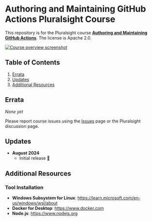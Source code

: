 # Authoring and Maintaining GitHub Actions Pluralsight Course

This repository is for the Pluralsight course **[Authoring and Maintaining GitHub Actions]($COURSE_LINK$)**. The license is Apache 2.0.

[![Course overview screenshot]($COURSE_HERO_IMAGE$)]($COURSE_LINK$)


## Table of Contents

1. [Errata](#errata)
1. [Updates](#updates)
1. [Additional Resources](#additional-resources)

## Errata

*None yet*

Please report course issues using the [Issues](issues) page or the Pluralsight discussion page.

## Updates

- **August 2024**
  - Initial release 🎉

## Additional Resources

### Tool Installation

- **Windows Subsystem for Linux**: https://learn.microsoft.com/en-us/windows/wsl/about
- **Docker for Desktop**: https://www.docker.com
- **Node.js**: https://www.nodejs.org
